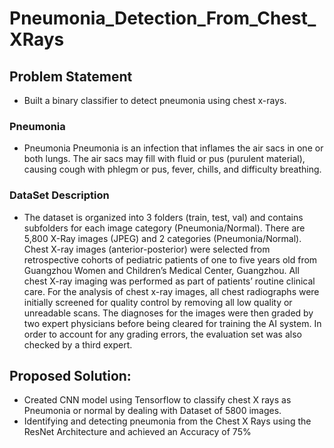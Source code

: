 # Pneumonia_Detection_From_Chest_XRays

## Problem Statement
* Built a binary classifier to detect pneumonia using chest x-rays.

### Pneumonia
* Pneumonia Pneumonia is an infection that inflames the air sacs in one or both lungs. The air sacs may fill with fluid or pus (purulent material), causing cough with phlegm or pus, fever, chills, and difficulty breathing. 

### DataSet Description
* The dataset is organized into 3 folders (train, test, val) and contains subfolders for each image category (Pneumonia/Normal). There are 5,800 X-Ray images (JPEG) and 2 categories (Pneumonia/Normal). Chest X-ray images (anterior-posterior) were selected from retrospective cohorts of pediatric patients of one to five years old from Guangzhou Women and Children’s Medical Center, Guangzhou. All chest X-ray imaging was performed as part of patients’ routine clinical care. For the analysis of chest x-ray images, all chest radiographs were initially screened for quality control by removing all low quality or unreadable scans. The diagnoses for the images were then graded by two expert physicians before being cleared for training the AI system. In order to account for any grading errors, the evaluation set was also checked by a third expert.

## Proposed Solution:
* Created CNN model using Tensorflow to classify chest X rays as Pneumonia or normal by dealing with Dataset of 5800 images.
* Identifying and detecting pneumonia from the Chest X Rays using the ResNet Architecture and achieved an Accuracy of 75%
